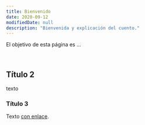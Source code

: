 ```yaml
---
title: Bienvenido
date: 2020-09-12
modifiedDate: null
description: "Bienvenida y explicación del cuento."
---
```


El objetivo de esta página es ...

<br />

## Título 2

texto

### Título 3

Texto [con enlace](https://www.apalhu.org/website/).

